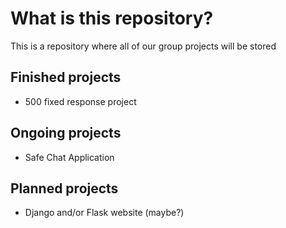 # What is this repository?
This is a repository where all of our group projects will be stored

## Finished projects

- 500 fixed response project

## Ongoing projects

- Safe Chat Application

## Planned projects

- Django and/or Flask website (maybe?)


